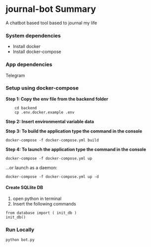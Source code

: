 # journal-bot Summary
A  chatbot based tool based to journal my life

### System dependencies
 * Install docker
 * Install docker-compose

### App dependencies
Telegram

### Setup using docker-compose
__**Step 1: Copy the env file from the backend folder**__
```
    cd backend
    cp .env.docker.example .env
```

__**Step 2: Insert environmental variable data**__

__**Step 3:  To build the application type the command in the console**__
```
docker-compose -f docker-compose.yml build
```

__**Step 4: To launch the application type the command in the console**__
```
docker-compose -f docker-compose.yml up
```

...or launch as a daemon:
```
docker-compose -f docker-compose.yml up -d
```

#### Create SQLlite DB
1) open python in terminal
2) Insert the following commands
```
from database import ( init_db )
init_db()
````

### Run Locally
`python bot.py`
